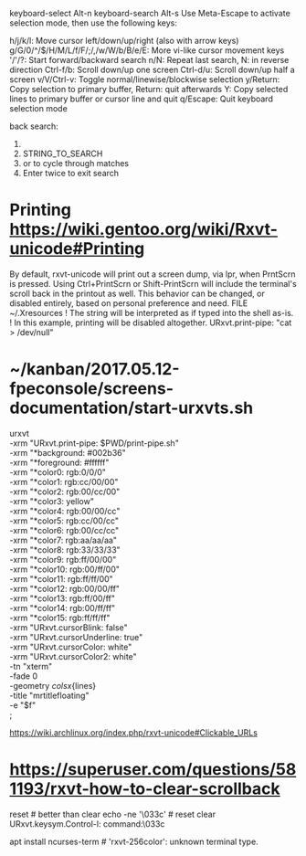 keyboard-select Alt-n
keyboard-search Alt-s
Use Meta-Escape to activate selection mode, then use the following keys:

h/j/k/l:    Move cursor left/down/up/right (also with arrow keys)
g/G/0/^/$/H/M/L/f/F/;/,/w/W/b/B/e/E: More vi-like cursor movement keys
'/'/?:      Start forward/backward search
n/N:        Repeat last search, N: in reverse direction
Ctrl-f/b:   Scroll down/up one screen
Ctrl-d/u:   Scroll down/up half a screen
v/V/Ctrl-v: Toggle normal/linewise/blockwise selection
y/Return:   Copy selection to primary buffer, Return: quit afterwards
Y:          Copy selected lines to primary buffer or cursor line and quit
q/Escape:   Quit keyboard selection mode

back search:
1) <A-s>
2) STRING_TO_SEARCH
3) <Up> or <Down> to cycle through matches
4) Enter twice to exit search


# Printing https://wiki.gentoo.org/wiki/Rxvt-unicode#Printing
By default, rxvt-unicode will print out a screen dump, via lpr, when PrntScrn is pressed. Using Ctrl+PrintScrn or Shift-PrintScrn will include the terminal's scroll back in the printout as well. This behavior can be changed, or disabled entirely, based on personal preference and need.
FILE ~/.Xresources
! The string will be interpreted as if typed into the shell as-is.
! In this example, printing will be disabled altogether.
URxvt.print-pipe: "cat > /dev/null"

# ~/kanban/2017.05.12-fpeconsole/screens-documentation/start-urxvts.sh
urxvt \
		-xrm "URxvt.print-pipe: $PWD/print-pipe.sh" \
		-xrm "*background: #002b36" \
		-xrm "*foreground: #ffffff" \
        -xrm "*color0: rgb:0/0/0" \
        -xrm "*color1: rgb:cc/00/00" \
        -xrm "*color2: rgb:00/cc/00" \
        -xrm "*color3: yellow" \
        -xrm "*color4: rgb:00/00/cc" \
        -xrm "*color5: rgb:cc/00/cc" \
        -xrm "*color6: rgb:00/cc/cc" \
        -xrm "*color7: rgb:aa/aa/aa" \
        -xrm "*color8: rgb:33/33/33" \
        -xrm "*color9: rgb:ff/00/00" \
        -xrm "*color10: rgb:00/ff/00" \
        -xrm "*color11: rgb:ff/ff/00" \
        -xrm "*color12: rgb:00/00/ff" \
        -xrm "*color13: rgb:ff/00/ff" \
        -xrm "*color14: rgb:00/ff/ff" \
        -xrm "*color15: rgb:ff/ff/ff" \
		-xrm "URxvt.cursorBlink: false" \
		-xrm "URxvt.cursorUnderline: true" \
		-xrm "URxvt.cursorColor: white" \
		-xrm "URxvt.cursorColor2: white" \
		-tn "xterm" \
		-fade 0 \
		-geometry ${cols}x${lines} \
		-title "mrtitlefloating" \
		-e "$f" \
		;

https://wiki.archlinux.org/index.php/rxvt-unicode#Clickable_URLs

# https://superuser.com/questions/581193/rxvt-how-to-clear-scrollback
reset # better than clear
echo -ne '\033c' # reset clear
URxvt.keysym.Control-l: command:\033c


apt install ncurses-term # 'rxvt-256color': unknown terminal type.

